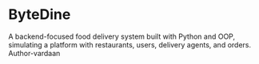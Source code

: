 # ByteDine
A backend-focused food delivery system built with Python and OOP, simulating a platform with restaurants, users, delivery agents, and orders.
<br>
Author-vardaan
